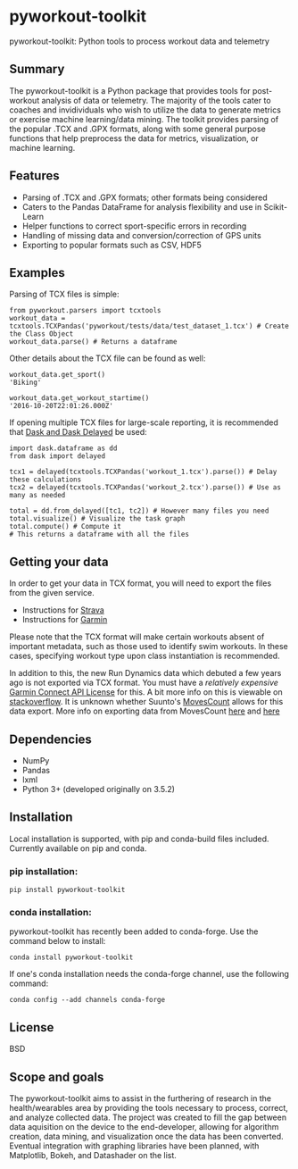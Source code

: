 # pyworkout-toolkit
pyworkout-toolkit: Python tools to process workout data and telemetry

## Summary
The pyworkout-toolkit is a Python package that provides tools for post-workout analysis of data or telemetry.  The majority of the tools cater to coaches and invidividuals who wish to utilize the data to generate metrics or exercise machine learning/data mining.  The toolkit provides parsing of the popular .TCX and .GPX formats, along with some general purpose functions that help preprocess the data for metrics, visualization, or machine learning.  

## Features
- Parsing of .TCX and .GPX formats; other formats being considered
- Caters to the Pandas DataFrame for analysis flexibility and use in Scikit-Learn
- Helper functions to correct sport-specific errors in recording
- Handling of missing data and conversion/correction of GPS units
- Exporting to popular formats such as CSV, HDF5

## Examples
Parsing of TCX files is simple:
```
from pyworkout.parsers import tcxtools
workout_data = tcxtools.TCXPandas('pyworkout/tests/data/test_dataset_1.tcx') # Create the Class Object
workout_data.parse() # Returns a dataframe
```
Other details about the TCX file can be found as well:
```
workout_data.get_sport()
'Biking'

workout_data.get_workout_startime()
'2016-10-20T22:01:26.000Z'
```
If opening multiple TCX files for large-scale reporting, it is recommended that [Dask and Dask Delayed](https://dask.pydata.org/en/latest/) be used:
```
import dask.dataframe as dd
from dask import delayed

tcx1 = delayed(tcxtools.TCXPandas('workout_1.tcx').parse()) # Delay these calculations
tcx2 = delayed(tcxtools.TCXPandas('workout_2.tcx').parse()) # Use as many as needed

total = dd.from_delayed([tc1, tc2]) # However many files you need
total.visualize() # Visualize the task graph
total.compute() # Compute it
# This returns a dataframe with all the files
```


## Getting your data
In order to get your data in TCX format, you will need to export the files from the given service.
- Instructions for [Strava](https://support.strava.com/hc/en-us/articles/216918437-Exporting-your-Data-and-Bulk-Export)
- Instructions for [Garmin](https://connect.garmin.com/features/export)

Please note that the TCX format will make certain workouts absent of important metadata, such as those used to identify swim workouts.  In these cases, specifying workout type upon class instantiation is recommended.  

In addition to this, the new Run Dynamics data which debuted a few years ago is not exported via TCX format.  You must have a _relatively expensive_ [Garmin Connect API License](http://developer.garmin.com/garmin-connect-api/overview/) for this.  A bit more info on this is viewable on [stackoverflow](https://stackoverflow.com/questions/35082776/how-to-retrieve-activities-from-garmin-fenix3).  It is unknown whether Suunto's [MovesCount](http://www.movescount.com) allows for this data export.  More info on exporting data from MovesCount [here](https://github.com/cpfair/tapiriik/issues/68) and [here](https://github.com/openambitproject/openambit)

## Dependencies
- NumPy
- Pandas
- lxml
- Python 3+ (developed originally on 3.5.2)

## Installation
Local installation is supported, with pip and conda-build files included.  Currently available on pip and conda.

### pip installation:
```
pip install pyworkout-toolkit
```
### conda installation:

pyworkout-toolkit has recently been added to conda-forge.  Use the command below to install:
```
conda install pyworkout-toolkit
```
If one's conda installation needs the conda-forge channel, use the following command:
```
conda config --add channels conda-forge
```


## License
BSD

## Scope and goals
The pyworkout-toolkit aims to assist in the furthering of research in the health/wearables area by providing the tools necessary to process, correct, and analyze collected data.  The project was created to fill the gap between data aquisition on the device to the end-developer, allowing for algorithm creation, data mining, and visualization once the data has been converted.  Eventual integration with graphing libraries have been planned, with Matplotlib, Bokeh, and Datashader on the list.

